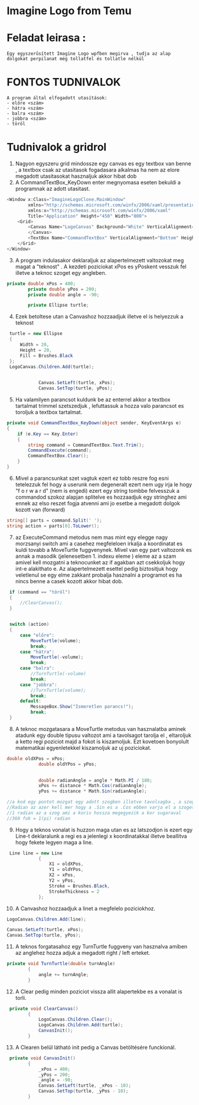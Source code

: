 # Imagine Logo from Temu

# Feladat leirasa :

    Egy egyszerűsített Imagine Logo wpfben megirva , tudja az alap dolgokat perpilanat még tollatfel és tollatle nélkül


# FONTOS TUDNIVALOK

    A program által elfogadott utasítások:
    - előre <szám>
    - hátra <szám>
    - balra <szám>
    - jobbra <szám>
    - töröl

# Tudnivalok a gridrol

1. Nagyon egyszeru grid mindossze egy canvas es egy textbox van benne , a textbox csak az utasitasok fogadasara alkalmas ha nem az elore megadott utasitasokat hasznaljuk akkor hibat dob
2. A CommandTextBox_KeyDown enter megnyomasa eseten bekuldi a programnak az adott utasitast.

```c#
<Window x:Class="ImagineLogoClone.MainWindow"
        xmlns="http://schemas.microsoft.com/winfx/2006/xaml/presentation"
        xmlns:x="http://schemas.microsoft.com/winfx/2006/xaml"
        Title="Application" Height="450" Width="800">
    <Grid>
        <Canvas Name="LogoCanvas" Background="White" VerticalAlignment="Stretch" HorizontalAlignment="Stretch">
        </Canvas>
        <TextBox Name="CommandTextBox" VerticalAlignment="Bottom" Height="30" Margin="10,0,10,10" KeyDown="CommandTextBox_KeyDown" />
    </Grid>
</Window>
```

3. A program indulasakor deklaraljuk az alapertelmezett valtozokat meg magat a "teknost" . A kezdeti poziciokat xPos es yPoskent vesszuk fel illetve a teknoc szoget egy angleben.

```c#
private double xPos = 400;  
        private double yPos = 200;  
        private double angle = -90;   

        private Ellipse turtle;
```

4. Ezek betoltese utan a Canvashoz hozzaadjuk illetve el is helyezzuk a teknost

```c#
 turtle = new Ellipse
 {
     Width = 20,
     Height = 20,
     Fill = Brushes.Black
 };
 LogoCanvas.Children.Add(turtle);

            
            Canvas.SetLeft(turtle, xPos);
            Canvas.SetTop(turtle, yPos);
```

5. Ha valamilyen parancsot kuldunk be az enterrel akkor a textbox tartalmat trimmel szetszedjuk , lefuttassuk a hozza valo parancsot es toroljuk a textbox tartalmat.

```c#
private void CommandTextBox_KeyDown(object sender, KeyEventArgs e)
{
    if (e.Key == Key.Enter)
    {
        string command = CommandTextBox.Text.Trim();
        CommandExecute(command);
        CommandTextBox.Clear();
    }
}
```

6. Mivel a parancsunkat szet vagtuk ezert ez tobb reszre fog esni tetelezzuk fel hogy a userunk nem degeneralt ezert nem ugy irja le hogy "f o r w a r d" (nem is engedi) ezert egy string tombbe felvesszuk a commandod szokoz alapjan splitelve es hozzaadjuk egy stringhez ami ennek az elso reszet fogja atvenni ami jo esetbe a megadott dolgok kozott van (forward)

```c#
string[] parts = command.Split(' ');
string action = parts[0].ToLower();
```

7. az ExecuteCommand metodus nem mas mint egy elegge nagy morzsanyi switch ami a casehez megfeleloen irkalja a koordinatat es kuldi tovabb a MoveTurtle fuggvenynek. Mivel van egy part valtozonk es annak a masodik (jelenesetben 1. indexu eleme ) eleme az a szam amivel kell mozgatni a teknocunket az if agakban azt csekkoljuk hogy int-e alakithato e. Az alapertelmezett esettel pedig biztositjuk hogy veletlenul se egy elme zakkant probalja hasznalni a programot es ha nincs benne a casek kozott akkor hibat dob.

```c#
 if (command == "töröl")
 {
     //ClearCanvas();
 }


 switch (action)
 {
     case "előre":
         MoveTurtle(volume);
         break;
     case "hátra":
         MoveTurtle(-volume);
         break;
     case "balra":
         //TurnTurtle(-volume)
         break;
     case "jobbra":
         //TurnTurtle(volume);
         break;
     default:
         MessageBox.Show("Ismeretlen parancs!");
         break;
 }
```

8. A teknoc mozgatasara a MoveTurtle metodus van hasznalatba aminek atadunk egy double tipusu valtozot ami a tavolsagot tarolja el , eltaroljuk a ketto regi poziciot majd a fokot is kiszamoljuk.
Ezt kovetoen bonyolult matematikai egyenletekkel kiszamoljuk az uj poziciokat.

```c#
double oldXPos = xPos;
            double oldYPos = yPos;

            
            double radianAngle = angle * Math.PI / 180;
            xPos += distance * Math.Cos(radianAngle);
            yPos += distance * Math.Sin(radianAngle);

//a kod egy pontot mozgat egy adott szogben illetve tavolsagba , a szoget fokbol radianba alakitja majd a cos és sinnel kiszamolja mennyit kell menni X,Y iranyba.
//Radian az azer kell mer hogy a .Sin es a .Cos ebben varja el a szoget nem fokba
//1 radian az a szog ami a koriv hossza megegyezik a kor sugaraval
//360 fok = 1(pi) radian
```

9. Hogy a teknos vonalat is huzzon maga utan es az latszodjon is ezert egy Line-t deklaralunk a regi es a jelenlegi x koordinatakkal illetve beallitva hogy fekete legyen maga a line.

```c#
 Line line = new Line
            {
                X1 = oldXPos,
                Y1 = oldYPos,
                X2 = xPos,
                Y2 = yPos,
                Stroke = Brushes.Black,
                StrokeThickness = 2
            };
```

10. A Canvashoz hozzaadjuk a linet a megfelelo poziciokhoz.

```c#
LogoCanvas.Children.Add(line);

Canvas.SetLeft(turtle, xPos);
Canvas.SetTop(turtle, yPos);
```

11. A teknos forgatasahoz egy TurnTurtle fuggveny van hasznalva amiben az anglehez hozza adjuk a megadott right / left erteket.

```c#
private void TurnTurtle(double turnAngle)
        {
            angle += turnAngle;
        }
```

12. A Clear pedig minden poziciot vissza allit alapertekbe es a vonalat is torli.

```c#
 private void ClearCanvas()
        {
            LogoCanvas.Children.Clear();
            LogoCanvas.Children.Add(turtle);
            CanvasInit();
        }
```

13. A Clearen belül látható init pedig a Canvas betöltésére funckionál.

```c#
 private void CanvasInit()
        {
            _xPos = 400;
            _yPos = 200;
            _angle = -90;
            Canvas.SetLeft(turtle, _xPos - 10);
            Canvas.SetTop(turtle, _yPos - 10);
        }
```

